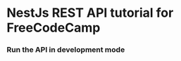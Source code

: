 # NestJs REST API tutorial for FreeCodeCamp


### Run the API in development mode
```javascript

```